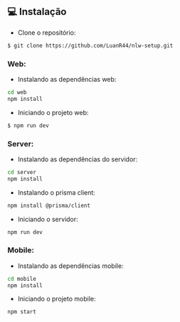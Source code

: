 ## 💻 Instalação

* Clone o repositório:

```bash
$ git clone https://github.com/LuanR44/nlw-setup.git
```

### Web:

* Instalando as dependências web:
```bash
cd web
npm install
```
* Iniciando o projeto web:
```bash
$ npm run dev
```

### Server:

* Instalando as dependências do servidor:
```bash
cd server
npm install
```
* Instalando o prisma client:
```bash
npm install @prisma/client
```
* Iniciando o servidor:
```bash
npm run dev
```

### Mobile:

* Instalando as dependências mobile:
```bash
cd mobile
npm install
```
* Iniciando o projeto mobile:
```bash
npm start
```
